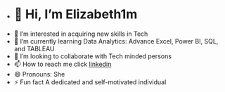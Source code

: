 -	# 👋 Hi, I’m Elizabeth1m
-	👀 I’m interested in acquiring new skills in Tech
- 🌱 I’m currently learning Data Analytics: Advance Excel, Power BI, SQL, and TABLEAU
-	💞️ I’m looking to collaborate with Tech minded persons
-	📫 How to reach me click [linkedin](https://www.linkedin.com/in/elizabeth-tolulope-b13b76232)
-	😄 Pronouns: She
-	⚡ Fun fact A dedicated and self-motivated individual
<!---
Elizabeth1m/Elizabeth1m is a ✨ special ✨ repository because its `README.md` (this file) appears on your GitHub profile.
You can click the Preview link to take a look at your changes.
--->
